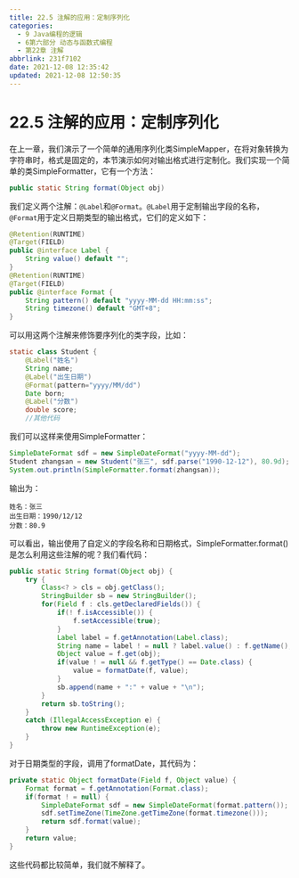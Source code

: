 ```yaml
---
title: 22.5 注解的应用：定制序列化
categories:
  - 9 Java编程的逻辑
  - 6第六部分 动态与函数式编程
  - 第22章 注解
abbrlink: 231f7102
date: 2021-12-08 12:35:42
updated: 2021-12-08 12:50:35
---
```

# 22.5 注解的应用：定制序列化
在上一章，我们演示了一个简单的通用序列化类SimpleMapper，在将对象转换为字符串时，格式是固定的，本节演示如何对输出格式进行定制化。我们实现一个简单的类SimpleFormatter，它有一个方法：

```java
public static String format(Object obj)
```

我们定义两个注解：`@Label`和`@Format`。`@Label`用于定制输出字段的名称，`@Format`用于定义日期类型的输出格式，它们的定义如下：

```java
@Retention(RUNTIME)
@Target(FIELD)
public @interface Label {
    String value() default "";
}
@Retention(RUNTIME)
@Target(FIELD)
public @interface Format {
    String pattern() default "yyyy-MM-dd HH:mm:ss";
    String timezone() default "GMT+8";
}
```

可以用这两个注解来修饰要序列化的类字段，比如：

```java
static class Student {
    @Label("姓名")
    String name;
    @Label("出生日期")
    @Format(pattern="yyyy/MM/dd")
    Date born;
    @Label("分数")
    double score;
    //其他代码
```

我们可以这样来使用SimpleFormatter：

```java
SimpleDateFormat sdf = new SimpleDateFormat("yyyy-MM-dd");
Student zhangsan = new Student("张三", sdf.parse("1990-12-12"), 80.9d);
System.out.println(SimpleFormatter.format(zhangsan));
```

输出为：

```
姓名：张三
出生日期：1990/12/12
分数：80.9
```

可以看出，输出使用了自定义的字段名称和日期格式，SimpleFormatter.format()是怎么利用这些注解的呢？我们看代码：

```java
public static String format(Object obj) {
    try {
        Class<? > cls = obj.getClass();
        StringBuilder sb = new StringBuilder();
        for(Field f : cls.getDeclaredFields()) {
            if(! f.isAccessible()) {
                f.setAccessible(true);
            }
            Label label = f.getAnnotation(Label.class);
            String name = label ! = null ? label.value() : f.getName();
            Object value = f.get(obj);
            if(value ! = null && f.getType() == Date.class) {
                value = formatDate(f, value);
            }
            sb.append(name + ":" + value + "\n");
        }
        return sb.toString();
    }
    catch (IllegalAccessException e) {
        throw new RuntimeException(e);
    }
}
```

对于日期类型的字段，调用了formatDate，其代码为：

```java
private static Object formatDate(Field f, Object value) {
    Format format = f.getAnnotation(Format.class);
    if(format ! = null) {
        SimpleDateFormat sdf = new SimpleDateFormat(format.pattern());
        sdf.setTimeZone(TimeZone.getTimeZone(format.timezone()));
        return sdf.format(value);
    }
    return value;
}
```

这些代码都比较简单，我们就不解释了。
